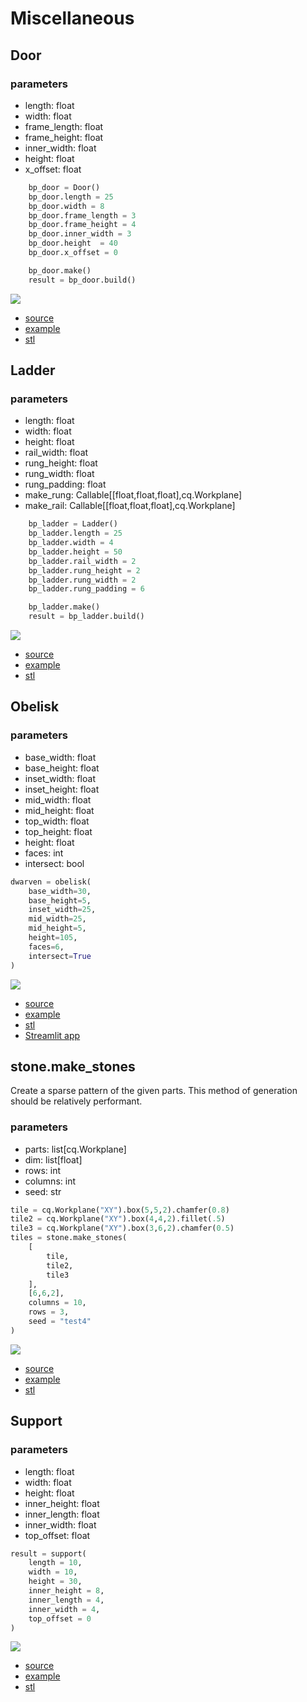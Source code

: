 # Miscellaneous

## Door
### parameters
* length: float 
* width: float 
* frame_length: float 
* frame_height: float 
* inner_width: float 
* height: float 
* x_offset: float

``` python
    bp_door = Door()
    bp_door.length = 25
    bp_door.width = 8
    bp_door.frame_length = 3 
    bp_door.frame_height = 4
    bp_door.inner_width = 3
    bp_door.height  = 40
    bp_door.x_offset = 0

    bp_door.make()
    result = bp_door.build()
```

![](image/misc/01.png)

* [source](../src/cqterrain/door.py)
* [example](../example/door.py)
* [stl](../stl/door.stl)

## Ladder
### parameters
* length: float
* width: float
* height: float
* rail_width: float
* rung_height: float
* rung_width: float 
* rung_padding: float
* make_rung: Callable[[float,float,float],cq.Workplane]
* make_rail: Callable[[float,float,float],cq.Workplane]

``` python
    bp_ladder = Ladder()
    bp_ladder.length = 25
    bp_ladder.width = 4
    bp_ladder.height = 50
    bp_ladder.rail_width = 2
    bp_ladder.rung_height = 2
    bp_ladder.rung_width = 2
    bp_ladder.rung_padding = 6

    bp_ladder.make()
    result = bp_ladder.build()
```

![](image/misc/02.png)

* [source](../src/cqterrain/ladder.py)
* [example](../example/ladder.py)
* [stl](../stl/ladder.stl)

## Obelisk



### parameters
* base_width: float
* base_height: float
* inset_width: float
* inset_height: float
* mid_width: float
* mid_height: float
* top_width: float
* top_height: float
* height: float
* faces: int
* intersect: bool

``` python
dwarven = obelisk(
    base_width=30,
    base_height=5,
    inset_width=25,
    mid_width=25,
    mid_height=5,
    height=105,
    faces=6,
    intersect=True
)
```

![](image/misc/03.png)

* [source](../src/cqterrain/obelisk.py)
* [example](../example/obelisk.py)
* [stl](../stl/obelisk.stl)
* [Streamlit app](https://obeliskterrain.streamlit.app/)

## stone.make_stones

Create a sparse pattern of the given parts. 
This method of generation should be relatively performant.

### parameters
* parts: list[cq.Workplane]
* dim: list[float]
* rows: int
* columns: int
* seed: str

``` python
tile = cq.Workplane("XY").box(5,5,2).chamfer(0.8)
tile2 = cq.Workplane("XY").box(4,4,2).fillet(.5)
tile3 = cq.Workplane("XY").box(3,6,2).chamfer(0.5)
tiles = stone.make_stones(
    [
        tile, 
        tile2, 
        tile3
    ], 
    [6,6,2], 
    columns = 10, 
    rows = 3,
    seed = "test4"
)
```

![](image/stone/01.png)

* [source](../src/cqterrain/stone.py)
* [example](../example/stones.py)
* [stl](../stl/stones.stl)

## Support

### parameters
* length: float 
* width: float 
* height: float 
* inner_height: float 
* inner_length: float 
* inner_width: float 
* top_offset: float

``` python
result = support(
    length = 10, 
    width = 10, 
    height = 30, 
    inner_height = 8, 
    inner_length = 4, 
    inner_width = 4, 
    top_offset = 0
)
```

![](image/misc/04.png)

* [source](../src/cqterrain/support.py)
* [example](../example/support.py)
* [stl](../stl/support.stl)
